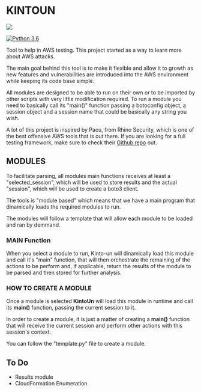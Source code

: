 # KINTOUN
<p align="left">
    <img src="https://user-images.githubusercontent.com/41388860/164986870-09e9890c-1633-4ecc-9dda-64be2b11761e.png"/>
</p>

[![Python 3.6](https://img.shields.io/badge/python-3.6-blue.svg)](https://www.python.org/downloads/release/python-360/)

Tool to help in AWS testing. This project started as a way to learn more about AWS attacks.

The main goal behind this tool is to make it flexible and allow it to growth as new features and vulnerabilities are introduced into the AWS environment while keeping its code base simple.

All modules are designed to be able to run on their own or to be imported by other scripts with very little modification required. To run a module you need to basically call its "main()" function passing a botoconfig object, a session object and a session name that could be basically any string you wish.

A lot of this project is inspired by Pacu, from Rhino Security, which is one of the best offensive AWS tools that is out there. If you are looking for a full testing framework, make sure to check their [Github repo](https://github.com/RhinoSecurityLabs/pacu) out.

## MODULES 

To facilitate parsing, all modules main functions receives at least a "selected_session", which will be used to store results and the actual "session", which will be used to create a boto3 client.

The tools is "module based" which means that we have a main program that dinamically loads the required modules to run.

The modules will follow a template that will allow each module to be loaded and ran by demmand.

### MAIN Function

When you select a module to run, Kinto-un will dinamically load this module and call it's "main" function, that will then orchestrate the remaining of the actions to be perform and, if applicable, return the results of the module to be parsed and then stored for further analysis.

### HOW TO CREATE A MODULE

Once a module is selected **KintoUn** will load this module in runtime and call its **main()** function, passing the current session to it. 

In order to create a module, it is just a matter of creating a **main()** function that will receive the current session and perform other actions with this session's context.

You can follow the "template.py" file to create a module.

## To Do

- Results module
- CloudFormation Enumeration

